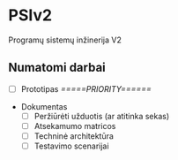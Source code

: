 # PSIv2
Programų sistemų inžinerija V2

## Numatomi darbai
- [ ] Prototipas 
*=====PRIORITY======*
- Dokumentas
    * [ ] Peržiūrėti užduotis (ar atitinka sekas)
    * [ ] Atsekamumo matricos
    * [ ] Techninė architektūra
    * [ ] Testavimo scenarijai 
